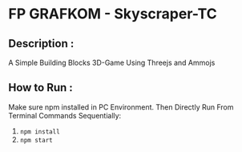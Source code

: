 # FP GRAFKOM - Skyscraper-TC

## Description :
A Simple Building Blocks 3D-Game Using Threejs and Ammojs

## How to Run :
Make sure npm installed in PC Environment.
Then Directly Run From Terminal Commands Sequentially:
1. `npm install`
2. `npm start`
